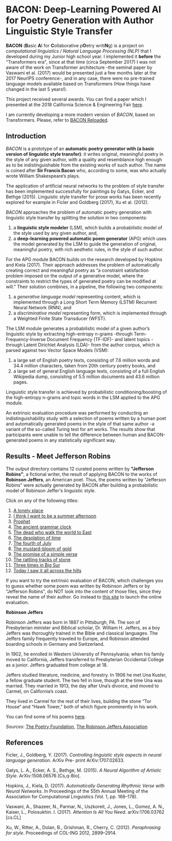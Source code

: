 # BACON: Deep-Learning Powered AI for Poetry Generation with Author Linguistic Style Transfer

**BACON** (**B**asic **A**I for **C**ollaborative p**O**etry writi**N**g) is a project on _computational linguistics_ / _Natural Language Processing (NLP)_ that I developed during my Junior high school year. I implemented it __before__ the "Transformers era", since at that time (circa September 2017) I was not aware of the work on Transformer architecture -the seminal paper by Vaswami et al. (2017) would be presented just a few months later at the 2017 NeurIPS conference-, and in any case, there were no pre-trained language models available based on Transformers (How things have changed in the last 5 years!).

This project received several awards. You can find a paper which I presented at the 2018 California Science & Engineering Fair [here](https://github.com/alexrodpas/BACON/blob/master/BACON%20-%20Paper.pdf).

I am currently developing a more modern version of _BACON_, based on Transformers. Please, refer to [BACON Reloaded](https://github.com/alexrodpas/BACONv2).

## Introduction

_BACON_ is a prototype of an **automatic poetry generator with (a basic version of linguistic style transfer)**: it writes original, meaningful poetry in the style of any given author, with a quality and resemblance high enough as to be indistinguishable from the existing works of such author. The name is coined after **Sir Francis Bacon** who, according to some, was who actually wrote William Shakespeare’s plays.

The application of artificial neural networks to the problem of style transfer has been implemented successfully for paintings by Gatys, Ecker, and Bethge (2015). Linguistic style transfer for prose works has been recently explored for example in Ficler and Goldberg (2017), Xu et al. (2012).

_BACON_ approaches the problem of automatic poetry generation with linguistic style transfer by splitting the solution in two components:

1. a **linguistic style modeler** (LSM), which builds a probabilistic model of the style used by any given author, and, 
2. a **deep-learning powered automatic poem generator** (APG) which uses the model generated by the LSM to guide the generation of original, meaningful poetry, with rich aesthetic rules, in the style of such author.

For the APG module BACON builds on the research developed by Hopkins and Kiela (2017). Their approach addresses the problem of automatically creating correct and meaningful poetry as “a constraint satisfaction problem imposed on the output of a generative model, where the constraints to restrict the types of generated poetry can be modified at will.” Their solution combines, in a pipeline, the following two components: 

1. a _generative language model_ representing content, which is implemented through a Long Short Term Memory (LSTM) Recurrent Neural Network (RNN), and
1. a _discriminative model_ representing form, which is implemented through a Weighted Finite State Transducer (WFST).

The LSM module generates a probabilistic model of a given author’s linguistic style by extracting high-entropy n-grams -through Term-Frequency-Inverse Document Frequency (TF-IDF)- and latent topics -through Latent Dirichlet Analysis (LDA)- from the author corpus, which is parsed against two Vector Space Models (VSM):

1. a large set of English poetry texts, consisting of 7.6 million words and 34.4 million characters, taken from 20th century poetry books, and 
1. a large set of general English language texts, consisting of a full English Wikipedia dump, consisting of 5.5 million documents and 43.6 million pages.

Linguistic style transfer is achieved by probabilistic conditioning/boosting of the high-entropy n-grams and topic words in the LSM applied to the APG module.

An extrinsic evaluation procedure was performed by conducting an indistinguishability study with a selection of poems written by a human poet and automatically generated poems in the style of that same author -a variant of the so-called Turing test for art works. The results show that participants were unable to tell the difference between human and BACON-generated poems in any statistically significant way.

## Results - Meet Jefferson Robins

The _output_ directory contains 12 curated poems written by **"Jefferson Robins"**, a fictional writer, the result of applying BACON to the works of **Robinson Jeffers**, an American poet. Thus, the poems written by "Jefferson Robins" were actually generated by BACON after building a probabilistic model of Robinson Jeffer's linguistic style.

Click on any of the following titles:
1. [A lonely place](https://github.com/alexrodpas/BACON/tree/master/output/Jefferson_Robins/A_lonely_place.md) 
2. [I think I want to be a summer afternoon](https://github.com/alexrodpas/BACON/tree/master/output/Jefferson_Robins/I_think_I_want_to_be_a_summer_afternoon.md)
3. [Prophet](https://github.com/alexrodpas/BACON/tree/master/output/Jefferson_Robins/Prophet.md)
4. [The ancient grammar clock](https://github.com/alexrodpas/BACON/tree/master/output/Jefferson_Robins/The_ancient_grammar_clock.md)
5. [The dead who walk the world to East](https://github.com/alexrodpas/BACON/tree/master/output/Jefferson_Robins/The_dead_who_walk_the_world_to_East.md)
6. [The desolation of time](https://github.com/alexrodpas/BACON/tree/master/output/Jefferson_Robins/The_desolation_of_time.md)
7. [The fourth of July](https://github.com/alexrodpas/BACON/tree/master/output/Jefferson_Robins/The_fourth_of_July.md)
8. [The mustard-bloom of gold](https://github.com/alexrodpas/BACON/tree/master/output/Jefferson_Robins/The_mustard-bloom_of_gold.md)
9. [The promise of a simple verse](https://github.com/alexrodpas/BACON/tree/master/output/Jefferson_Robins/The_promise_of_a_simple_verse.md)
10. [The rattling tracks of stone](https://github.com/alexrodpas/BACON/tree/master/output/Jefferson_Robins/The_rattling_tracks_of_stone.md)
11. [Three times in Big Sur](https://github.com/alexrodpas/BACON/tree/master/output/Jefferson_Robins/Three_times_in_Big_Sur.md)
12. [Today I saw it all across the hills](https://github.com/alexrodpas/BACON/tree/master/output/Jefferson_Robins/Today_I_saw_it_all_across_the_hills.md)

If you want to try the extrinsic evaluation of BACON, which challenges you to guess whether some poem was written by Robinson Jeffers or by "Jefferson Robins", do NOT look into the content of those files, since they reveal the name of their author. Go instead to [this site](https://goo.gl/forms/kSwrXXOwt9mmMH893) to launch the online evaluation. 

**Robinson Jeffers**

Robinson Jeffers was born in 1887 in Pittsburgh, PA. The son of Presbyterian minister and Biblical scholar, Dr. William H. Jeffers, as a boy Jeffers was thoroughly trained in the Bible and classical languages. The Jeffers family frequently traveled to Europe, and Robinson attended boarding schools in Germany and Switzerland. 

In 1902, he enrolled in Western University of Pennsylvania; when his family moved to California, Jeffers transferred to Presbyterian Occidental College as a junior. Jeffers graduated from college at 18.

Jeffers studied literature, medicine, and forestry. In 1906 he met Una Kuster, a fellow graduate student. The two fell in love, though at the time Una was married. They married in 1913, the day after Una’s divorce, and moved to Carmel, on California’s coast. 

They lived in Carmel for the rest of their lives, building the stone “Tor House“ and “Hawk Tower,” both of which figure prominently in his work.

You can find some of his poems [here](https://robinsonjeffersassociation.org/his-writing/poetry/).

_Sources_: [The Poetry Foundation](https://www.poetryfoundation.org/poets/robinson-jeffers), [The Robinson Jeffers Association](https://robinsonjeffersassociation.org)


## References

Ficler, J., Goldberg, Y. (2017). _Controlling linguistic style aspects in neural language generation_. ArXiv Pre- print ArXiv:1707.02633.

Gatys, L. A., Ecker, A. S., Bethge, M. (2015). _A Neural Algorithm of Artistic Style_. ArXiv:1508.06576 [Cs,q-Bio].

Hopkins, J., Kiela, D. (2017). _Automatically Generating Rhythmic Verse with Neural Networks_. In Proceedings of the 55th Annual Meeting of the Association for Computational Linguistics (Vol. 1, pp. 168–178).

Vaswani, A., Shazeer, N., Parmar, N., Uszkoreit, J., Jones, L., Gomez, A. N., Kaiser, L., Polosukhin. I. (2017). _Attention Is All You Need_. arXiv:1706.03762 [cs.CL] 

Xu, W., Ritter, A., Dolan, B., Grishman, R., Cherry, C. (2012). _Paraphrasing for style_. Proceedings of COL-ING 2012, 2899–2914.
